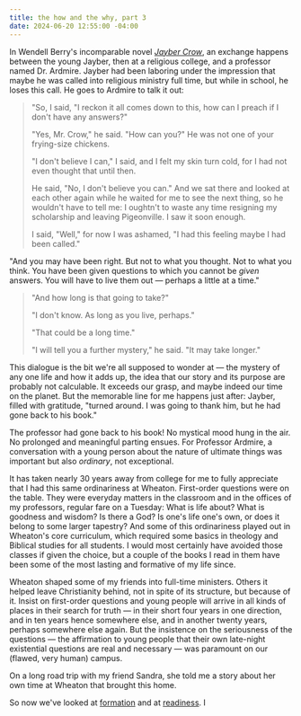 ```yaml
---
title: the how and the why, part 3
date: 2024-06-20 12:55:00 -04:00
---
```


In Wendell Berry's incomparable novel [*Jayber Crow*](https://www.penguinrandomhouse.com/books/674667/jayber-crow-by-wendell-berry/), an exchange happens between the young Jayber, then at a religious college, and a professor named Dr. Ardmire. Jayber had been laboring under the impression that maybe he was called into religious ministry full time, but while in school, he loses this call. He goes to Ardmire to talk it out:

>"So, I said, "I reckon it all comes down to this, how can I preach if I don't have any answers?"
>
>"Yes, Mr. Crow," he said. "How can you?" He was not one of your frying-size chickens.
>
>"I don't believe I can," I said, and I felt my skin turn cold, for I had not even thought that until then.
>
>He said, "No, I don't believe you can." And we sat there and looked at each other again while he waited for me to see the next thing, so he wouldn't have to tell me: I oughtn't to waste any time resigning my scholarship and leaving Pigeonville. I saw it soon enough.
>
>I said, "Well," for now I was ashamed, "I had this feeling maybe I had been called."
>
"And you may have been right. But not to what you thought. Not to what you think. You have been given questions to which you cannot be *given* answers. You will have to live them out — perhaps a little at a time." 
>
>"And how long is that going to take?"
>
>"I don't know. As long as you live, perhaps."
>
>"That could be a long time."
>
>"I will tell you a further mystery," he said. "It may take longer."

This dialogue is the bit we're all supposed to wonder at — the mystery of any one life and how it adds up, the idea that our story and its purpose are probably not calculable. It exceeds our grasp, and maybe indeed our time on the planet. But the memorable line for me happens just after: Jayber, filled with gratitude, "turned around. I was going to thank him, but he had gone back to his book."

The professor had gone back to his book! No mystical mood hung in the air. No prolonged and meaningful parting ensues. For Professor Ardmire, a conversation with a young person about the nature of ultimate things was important but also *ordinary*, not exceptional.

It has taken nearly 30 years away from college for me to fully appreciate that I had this same ordinariness at Wheaton. First-order questions were on the table. They were everyday matters in the classroom and in the offices of my professors, regular fare on a Tuesday: What is life about? What is goodness and wisdom? Is there a God? Is one's life one's own, or does it belong to some larger tapestry? And some of this ordinariness played out in Wheaton's core curriculum, which required some basics in theology and Biblical studies for all students. I would most certainly have avoided those classes if given the choice, but a couple of the books I read in them have been some of the most lasting and formative of my life since.

Wheaton shaped some of my friends into full-time ministers. Others it helped leave Christianity behind, not in spite of its structure, but because of it. Insist on first-order questions and young people will arrive in all kinds of places in their search for truth — in their short four years in one direction, and in ten years hence somewhere else, and in another twenty years, perhaps somewhere else again. But the insistence on the seriousness of the questions — the affirmation to young people that their own late-night existential questions are real and necessary — was paramount on our (flawed, very human) campus.






On a long road trip with my friend Sandra, she told me a story about her own time at Wheaton that brought this home. 







>


So now we've looked at [formation](https://sarahendren.com/2024/06/10/the-how-and-the-why/) and at [readiness](https://sarahendren.com/2024/06/14/the-how-and-the-why-part-2/). I 